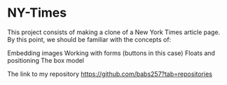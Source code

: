 # NY-Times
This project consists of making a clone of a New York Times article page. By this point, we should be familiar with the concepts of:

   Embedding images
   Working with forms (buttons in this case)
   Floats and positioning
   The box model
 
 The link to my repository
 https://github.com/babs257?tab=repositories

